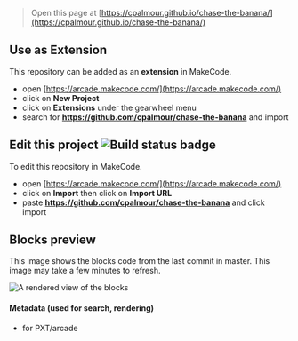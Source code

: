  


> Open this page at [https://cpalmour.github.io/chase-the-banana/](https://cpalmour.github.io/chase-the-banana/)

## Use as Extension

This repository can be added as an **extension** in MakeCode.

* open [https://arcade.makecode.com/](https://arcade.makecode.com/)
* click on **New Project**
* click on **Extensions** under the gearwheel menu
* search for **https://github.com/cpalmour/chase-the-banana** and import

## Edit this project ![Build status badge](https://github.com/cpalmour/chase-the-banana/workflows/MakeCode/badge.svg)

To edit this repository in MakeCode.

* open [https://arcade.makecode.com/](https://arcade.makecode.com/)
* click on **Import** then click on **Import URL**
* paste **https://github.com/cpalmour/chase-the-banana** and click import

## Blocks preview

This image shows the blocks code from the last commit in master.
This image may take a few minutes to refresh.

![A rendered view of the blocks](https://github.com/cpalmour/chase-the-banana/raw/master/.github/makecode/blocks.png)

#### Metadata (used for search, rendering)

* for PXT/arcade
<script src="https://makecode.com/gh-pages-embed.js"></script><script>makeCodeRender("{{ site.makecode.home_url }}", "{{ site.github.owner_name }}/{{ site.github.repository_name }}");</script>
